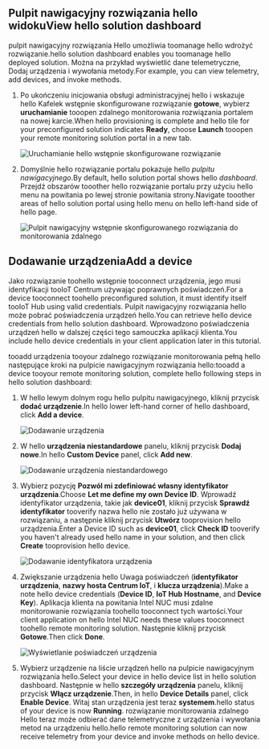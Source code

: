 ## <a name="view-hello-solution-dashboard"></a><span data-ttu-id="42dac-101">Pulpit nawigacyjny rozwiązania hello widoku</span><span class="sxs-lookup"><span data-stu-id="42dac-101">View hello solution dashboard</span></span>

<span data-ttu-id="42dac-102">pulpit nawigacyjny rozwiązania Hello umożliwia toomanage hello wdrożyć rozwiązanie.</span><span class="sxs-lookup"><span data-stu-id="42dac-102">hello solution dashboard enables you toomanage hello deployed solution.</span></span> <span data-ttu-id="42dac-103">Można na przykład wyświetlić dane telemetryczne, Dodaj urządzenia i wywołania metody.</span><span class="sxs-lookup"><span data-stu-id="42dac-103">For example, you can view telemetry, add devices, and invoke methods.</span></span>

1. <span data-ttu-id="42dac-104">Po ukończeniu inicjowania obsługi administracyjnej hello i wskazuje hello Kafelek wstępnie skonfigurowane rozwiązanie **gotowe**, wybierz **uruchamianie** tooopen zdalnego monitorowania rozwiązania portalem na nowej karcie.</span><span class="sxs-lookup"><span data-stu-id="42dac-104">When hello provisioning is complete and hello tile for your preconfigured solution indicates **Ready**, choose **Launch** tooopen your remote monitoring solution portal in a new tab.</span></span>

    ![Uruchamianie hello wstępnie skonfigurowane rozwiązanie][img-launch-solution]

1. <span data-ttu-id="42dac-106">Domyślnie hello rozwiązanie portalu pokazuje hello *pulpitu nawigacyjnego*.</span><span class="sxs-lookup"><span data-stu-id="42dac-106">By default, hello solution portal shows hello *dashboard*.</span></span> <span data-ttu-id="42dac-107">Przejdź obszarów tooother hello rozwiązanie portalu przy użyciu hello menu na powitania po lewej stronie powitania strony.</span><span class="sxs-lookup"><span data-stu-id="42dac-107">Navigate tooother areas of hello solution portal using hello menu on hello left-hand side of hello page.</span></span>

    ![Pulpit nawigacyjny wstępnie skonfigurowanego rozwiązania do monitorowania zdalnego][img-menu]

## <a name="add-a-device"></a><span data-ttu-id="42dac-109">Dodawanie urządzenia</span><span class="sxs-lookup"><span data-stu-id="42dac-109">Add a device</span></span>

<span data-ttu-id="42dac-110">Jako rozwiązanie toohello wstępnie tooconnect urządzenia, jego musi identyfikacji tooIoT Centrum używając poprawnych poświadczeń.</span><span class="sxs-lookup"><span data-stu-id="42dac-110">For a device tooconnect toohello preconfigured solution, it must identify itself tooIoT Hub using valid credentials.</span></span> <span data-ttu-id="42dac-111">Pulpit nawigacyjny rozwiązania hello może pobrać poświadczenia urządzeń hello.</span><span class="sxs-lookup"><span data-stu-id="42dac-111">You can retrieve hello device credentials from hello solution dashboard.</span></span> <span data-ttu-id="42dac-112">Wprowadzono poświadczenia urządzeń hello w dalszej części tego samouczka aplikacji klienta.</span><span class="sxs-lookup"><span data-stu-id="42dac-112">You include hello device credentials in your client application later in this tutorial.</span></span>

<span data-ttu-id="42dac-113">tooadd urządzenia tooyour zdalnego rozwiązanie monitorowania pełną hello następujące kroki na pulpicie nawigacyjnym rozwiązania hello:</span><span class="sxs-lookup"><span data-stu-id="42dac-113">tooadd a device tooyour remote monitoring solution, complete hello following steps in hello solution dashboard:</span></span>

1. <span data-ttu-id="42dac-114">W hello lewym dolnym rogu hello pulpitu nawigacyjnego, kliknij przycisk **dodać urządzenie**.</span><span class="sxs-lookup"><span data-stu-id="42dac-114">In hello lower left-hand corner of hello dashboard, click **Add a device**.</span></span>

   ![Dodawanie urządzenia][1]

1. <span data-ttu-id="42dac-116">W hello **urządzenia niestandardowe** panelu, kliknij przycisk **Dodaj nowe**.</span><span class="sxs-lookup"><span data-stu-id="42dac-116">In hello **Custom Device** panel, click **Add new**.</span></span>

   ![Dodawanie urządzenia niestandardowego][2]

1. <span data-ttu-id="42dac-118">Wybierz pozycję **Pozwól mi zdefiniować własny identyfikator urządzenia**.</span><span class="sxs-lookup"><span data-stu-id="42dac-118">Choose **Let me define my own Device ID**.</span></span> <span data-ttu-id="42dac-119">Wprowadź identyfikator urządzenia, takie jak **device01**, kliknij przycisk **Sprawdź identyfikator** tooverify nazwa hello nie zostało już używana w rozwiązaniu, a następnie kliknij przycisk **Utwórz** tooprovision hello urządzenia.</span><span class="sxs-lookup"><span data-stu-id="42dac-119">Enter a Device ID such as **device01**, click **Check ID** tooverify you haven't already used hello name in your solution, and then click **Create** tooprovision hello device.</span></span>

   ![Dodawanie identyfikatora urządzenia][3]

1. <span data-ttu-id="42dac-121">Zwiększanie urządzenia hello Uwaga poświadczeń (**identyfikator urządzenia**, **nazwy hosta Centrum IoT**, i **klucza urządzenia**).</span><span class="sxs-lookup"><span data-stu-id="42dac-121">Make a note hello device credentials (**Device ID**, **IoT Hub Hostname**, and **Device Key**).</span></span> <span data-ttu-id="42dac-122">Aplikacja klienta na powitania Intel NUC musi zdalne monitorowanie rozwiązania toohello tooconnect tych wartości.</span><span class="sxs-lookup"><span data-stu-id="42dac-122">Your client application on hello Intel NUC needs these values tooconnect toohello remote monitoring solution.</span></span> <span data-ttu-id="42dac-123">Następnie kliknij przycisk **Gotowe**.</span><span class="sxs-lookup"><span data-stu-id="42dac-123">Then click **Done**.</span></span>

    ![Wyświetlanie poświadczeń urządzenia][4]

1. <span data-ttu-id="42dac-125">Wybierz urządzenie na liście urządzeń hello na pulpicie nawigacyjnym rozwiązania hello.</span><span class="sxs-lookup"><span data-stu-id="42dac-125">Select your device in hello device list in hello solution dashboard.</span></span> <span data-ttu-id="42dac-126">Następnie w hello **szczegóły urządzenia** panelu, kliknij przycisk **Włącz urządzenie**.</span><span class="sxs-lookup"><span data-stu-id="42dac-126">Then, in hello **Device Details** panel, click **Enable Device**.</span></span> <span data-ttu-id="42dac-127">Witaj stan urządzenia jest teraz **systemem**.</span><span class="sxs-lookup"><span data-stu-id="42dac-127">hello status of your device is now **Running**.</span></span> <span data-ttu-id="42dac-128">rozwiązanie monitorowania zdalnego Hello teraz może odbierać dane telemetryczne z urządzenia i wywołania metod na urządzeniu hello.</span><span class="sxs-lookup"><span data-stu-id="42dac-128">hello remote monitoring solution can now receive telemetry from your device and invoke methods on hello device.</span></span>

[img-launch-solution]: media/iot-suite-gateway-kit-view-solution/launch.png
[img-menu]: media/iot-suite-gateway-kit-view-solution/menu.png
[1]: media/iot-suite-gateway-kit-view-solution/suite0.png
[2]: media/iot-suite-gateway-kit-view-solution/suite1.png
[3]: media/iot-suite-gateway-kit-view-solution/suite2.png
[4]: media/iot-suite-gateway-kit-view-solution/suite3.png